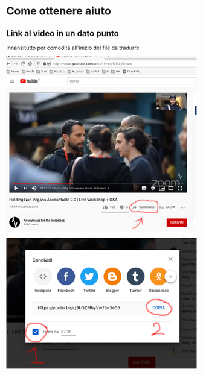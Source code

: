 # Come ottenere aiuto

## Link al video in un dato punto

Innanzitutto per comodità all'inizio del file da tradurre

![subs dir](img/yt_link1.png)

![subs dir](img/yt_link2.png)

